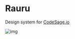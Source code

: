 # Rauru
Design system for [CodeSage.io](https://codesage.io)

![img](https://www.zeldadungeon.net/wiki/images/9/96/StainedGlassRauru.png)
